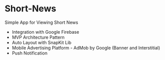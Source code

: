# Short-News
Simple App for Viewing Short News

- Integration with Google Firebase
- MVP Architecture Pattern
- Auto Layout with SnapKit Lib
- Mobile Advertising Platform - AdMob by Google (Banner and Interstitial)
- Push Notification
